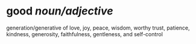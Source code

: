 # good *noun/adjective*
generation/generative of love, joy, peace, wisdom, worthy trust, patience, kindness, generosity, faithfulness, gentleness, and self-control
